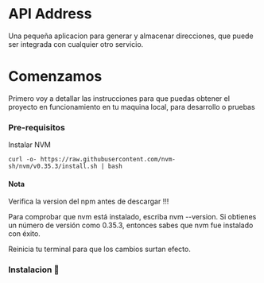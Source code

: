 # API Address

Una pequeña aplicacion para generar y almacenar direcciones, que puede ser integrada con cualquier otro servicio.

# Comenzamos 

Primero voy a detallar las instrucciones para que puedas obtener el proyecto en funcionamiento en tu maquina local, para desarrollo o pruebas

### Pre-requisitos

Instalar NVM

```curl
curl -o- https://raw.githubusercontent.com/nvm-sh/nvm/v0.35.3/install.sh | bash
```
#### Nota
Verifica la version del npm antes de descargar !!!

Para comprobar que nvm está instalado, escriba nvm --version. Si obtienes un número de versión como 0.35.3, entonces sabes que nvm fue instalado con éxito.

Reinicia tu terminal para que los cambios surtan efecto.

### Instalacion :wrench:
